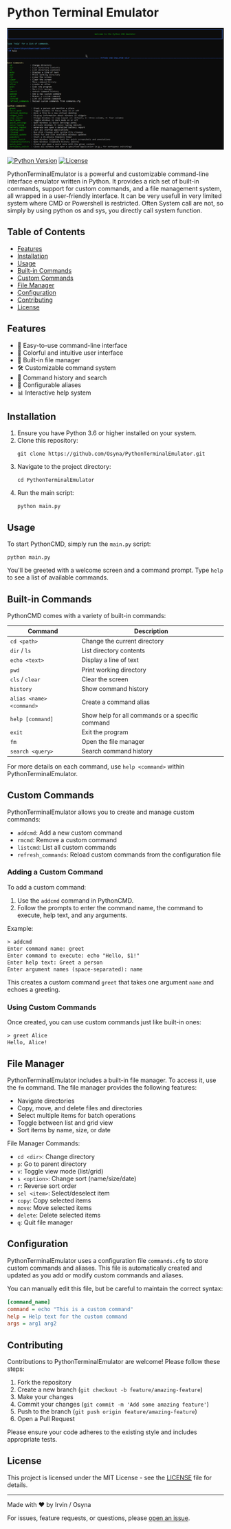 # Python Terminal Emulator

![PythonTerminalEmulator Logo](https://raw.githubusercontent.com/Osyna/PythonTerminalEmulator/main/cmd_screenshot.png)

[![Python Version](https://img.shields.io/badge/python-3.6%2B-blue.svg)](https://www.python.org/downloads/)
[![License](https://img.shields.io/badge/license-MIT-green.svg)](https://opensource.org/licenses/MIT)

PythonTerminalEmulator is a powerful and customizable command-line interface emulator written in Python. It provides a rich set of built-in commands, support for custom commands, and a file management system, all wrapped in a user-friendly interface.
It can be very usefull in very limited system where CMD or Powershell is restricted. Often System call are not, so simply by using python os and sys, you directly call system function.

## Table of Contents

- [Features](#features)
- [Installation](#installation)
- [Usage](#usage)
- [Built-in Commands](#built-in-commands)
- [Custom Commands](#custom-commands)
- [File Manager](#file-manager)
- [Configuration](#configuration)
- [Contributing](#contributing)
- [License](#license)

## Features

- 🚀 Easy-to-use command-line interface
- 🎨 Colorful and intuitive user interface
- 📁 Built-in file manager
- 🛠 Customizable command system
- 📜 Command history and search
- 🔧 Configurable aliases
- 📊 Interactive help system

## Installation

1. Ensure you have Python 3.6 or higher installed on your system.
2. Clone this repository:
   ```
   git clone https://github.com/Osyna/PythonTerminalEmulator.git
   ```
3. Navigate to the project directory:
   ```
   cd PythonTerminalEmulator
   ```
4. Run the main script:
   ```
   python main.py
   ```

## Usage

To start PythonCMD, simply run the `main.py` script:

```
python main.py
```

You'll be greeted with a welcome screen and a command prompt. Type `help` to see a list of available commands.

## Built-in Commands

PythonCMD comes with a variety of built-in commands:

| Command | Description |
|---------|-------------|
| `cd <path>` | Change the current directory |
| `dir` / `ls` | List directory contents |
| `echo <text>` | Display a line of text |
| `pwd` | Print working directory |
| `cls` / `clear` | Clear the screen |
| `history` | Show command history |
| `alias <name> <command>` | Create a command alias |
| `help [command]` | Show help for all commands or a specific command |
| `exit` | Exit the program |
| `fm` | Open the file manager |
| `search <query>` | Search command history |

For more details on each command, use `help <command>` within PythonTerminalEmulator.

## Custom Commands

PythonTerminalEmulator allows you to create and manage custom commands:

- `addcmd`: Add a new custom command
- `rmcmd`: Remove a custom command
- `listcmd`: List all custom commands
- `refresh_commands`: Reload custom commands from the configuration file

### Adding a Custom Command

To add a custom command:

1. Use the `addcmd` command in PythonCMD.
2. Follow the prompts to enter the command name, the command to execute, help text, and any arguments.

Example:
```
> addcmd
Enter command name: greet
Enter command to execute: echo "Hello, $1!"
Enter help text: Greet a person
Enter argument names (space-separated): name
```

This creates a custom command `greet` that takes one argument `name` and echoes a greeting.

### Using Custom Commands

Once created, you can use custom commands just like built-in ones:

```
> greet Alice
Hello, Alice!
```

## File Manager

PythonTerminalEmulator includes a built-in file manager. To access it, use the `fm` command. The file manager provides the following features:

- Navigate directories
- Copy, move, and delete files and directories
- Select multiple items for batch operations
- Toggle between list and grid view
- Sort items by name, size, or date

File Manager Commands:
- `cd <dir>`: Change directory
- `p`: Go to parent directory
- `v`: Toggle view mode (list/grid)
- `s <option>`: Change sort (name/size/date)
- `r`: Reverse sort order
- `sel <item>`: Select/deselect item
- `copy`: Copy selected items
- `move`: Move selected items
- `delete`: Delete selected items
- `q`: Quit file manager

## Configuration

PythonTerminalEmulator uses a configuration file `commands.cfg` to store custom commands and aliases. This file is automatically created and updated as you add or modify custom commands and aliases.

You can manually edit this file, but be careful to maintain the correct syntax:

```ini
[command_name]
command = echo "This is a custom command"
help = Help text for the custom command
args = arg1 arg2
```

## Contributing

Contributions to PythonTerminalEmulator are welcome! Please follow these steps:

1. Fork the repository
2. Create a new branch (`git checkout -b feature/amazing-feature`)
3. Make your changes
4. Commit your changes (`git commit -m 'Add some amazing feature'`)
5. Push to the branch (`git push origin feature/amazing-feature`)
6. Open a Pull Request

Please ensure your code adheres to the existing style and includes appropriate tests.

## License

This project is licensed under the MIT License - see the [LICENSE](LICENSE) file for details.

---

Made with ❤️ by Irvin / Osyna

For issues, feature requests, or questions, please [open an issue](https://github.com/Osyna/PythonTerminalEmulator/issues).
